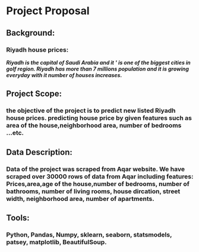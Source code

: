 # Project Proposal

## Background:

### Riyadh house prices:
***Riyadh is the capital of Saudi Arabia and it ' is one of the biggest cities in golf region. Riyadh has more than 7 millions population and it is growing everyday with it number of houses increases.***
 
## Project Scope:
### the objective of the project is to predict new listed Riyadh house prices. predicting house price by given features such as area of the house,neighborhood area, number of bedrooms ...etc.  

## Data Description:
### Data of the project was scraped from Aqar website. We have scraped over 30000 rows of data from Aqar including features: Prices,area,age of the house,number of bedrooms, number of bathrooms, number of living rooms, house dircation, street width, neighborhood area, number of apartments.


## Tools:

### Python, Pandas, Numpy, sklearn, seaborn, statsmodels, patsey, matplotlib, BeautifulSoup.


